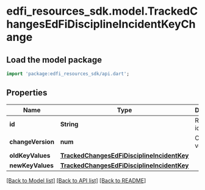 # edfi_resources_sdk.model.TrackedChangesEdFiDisciplineIncidentKeyChange

## Load the model package
```dart
import 'package:edfi_resources_sdk/api.dart';
```

## Properties
Name | Type | Description | Notes
------------ | ------------- | ------------- | -------------
**id** | **String** | Resource identifier | [optional] 
**changeVersion** | **num** | Change version | [optional] 
**oldKeyValues** | [**TrackedChangesEdFiDisciplineIncidentKey**](TrackedChangesEdFiDisciplineIncidentKey.md) |  | [optional] 
**newKeyValues** | [**TrackedChangesEdFiDisciplineIncidentKey**](TrackedChangesEdFiDisciplineIncidentKey.md) |  | [optional] 

[[Back to Model list]](../README.md#documentation-for-models) [[Back to API list]](../README.md#documentation-for-api-endpoints) [[Back to README]](../README.md)


